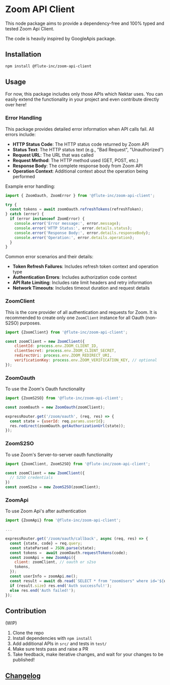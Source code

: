 # Zoom API Client

This node package aims to provide a dependency-free and 100% typed and tested Zoom Api Client.

The code is heavily inspired by GoogleApis package.

## Installation

```sh
npm install @flute-inc/zoom-api-client
```

## Usage

For now, this package includes only those APIs which Nektar uses. You can easily extend the functionality in your project and even contribute directly over here!

### Error Handling

This package provides detailed error information when API calls fail. All errors include:

- **HTTP Status Code**: The HTTP status code returned by Zoom API
- **Status Text**: The HTTP status text (e.g., "Bad Request", "Unauthorized")
- **Request URL**: The URL that was called
- **Request Method**: The HTTP method used (GET, POST, etc.)
- **Response Body**: The complete response body from Zoom API
- **Operation Context**: Additional context about the operation being performed

Example error handling:

```js
import { ZoomOauth, ZoomError } from '@flute-inc/zoom-api-client';

try {
  const tokens = await zoomOauth.refreshTokens(refreshToken);
} catch (error) {
  if (error instanceof ZoomError) {
    console.error('Error message:', error.message);
    console.error('HTTP Status:', error.details.status);
    console.error('Response Body:', error.details.responseBody);
    console.error('Operation:', error.details.operation);
  }
}
```

Common error scenarios and their details:

- **Token Refresh Failures**: Includes refresh token context and operation type
- **Authentication Errors**: Includes authorization code context
- **API Rate Limiting**: Includes rate limit headers and retry information
- **Network Timeouts**: Includes timeout duration and request details

### ZoomClient

This is the core provider of all authentication and requests for Zoom.
It is recommended to create only one `ZoomClient` instance for all Oauth (non-S2SO) purposes.

```js
import {ZoomClient} from '@flute-inc/zoom-api-client';

const zoomClient = new ZoomClient({
    clientId: process.env.ZOOM_CLIENT_ID,
    clientSecret: process.env.ZOOM_CLIENT_SECRET,
    redirectUri: process.env.ZOOM_REDIRECT_URI,
    verificationKey: process.env.ZOOM_VERIFICATION_KEY, // optional
});
```

### ZoomOauth

To use the Zoom's Oauth functionality

```js
import {ZoomS2SO} from '@flute-inc/zoom-api-client';

const zoomOauth = new ZoomOauth(zoomClient);

expressRouter.get('/zoom/oauth', (req, res) => {
  const state = {userId: req.params.userId};
  res.redirect(zoomOauth.getAuthorizationUrl(state));
});
```

### ZoomS2SO

To use Zoom's Server-to-server oauth functionality

```js
import {ZoomClient, ZoomS2SO} from '@flute-inc/zoom-api-client';

const zoomClient = new ZoomClient({
  // S2SO credentials
})
const zoomS2so = new ZoomS2SO(zoomClient);
```

### ZoomApi

To use Zoom Api's after authentication

```js
import {ZoomApi} from '@flute-inc/zoom-api-client';

...

expressRouter.get('/zoom/oauth/callback', async (req, res) => {
  const {state, code} = req.query;
  const stateParsed = JSON.parse(state);
  const tokens =  await zoomOauth.requestTokens(code);
  const zoomApi = new ZoomApi({
    client: zoomClient, // oauth or s2so
    tokens,
  });
  const userInfo = zoomApi.me();
  const result = await db.read(`SELECT * from "zoomUsers" where id='${userInfo.id}'`);
  if (result.size) res.end('Auth successful!');
  else res.end('Auth failed!');
});
```

## Contribution

(WIP)

1. Clone the repo
1. Install dependencies with `npm install`
1. Add additional APIs in `src/` and tests in `test/`
1. Make sure tests pass and raise a PR
1. Take feedback, make iterative changes, and wait for your changes to be published!

## [Changelog](./CHANGELOG.md)

